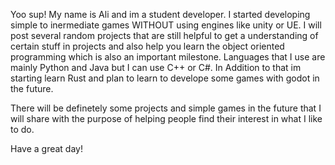 Yoo sup!
My name is Ali and im a student developer.
I started developing simple to inermediate games WITHOUT using engines like unity or UE.
I will post several random projects that are still helpful to get a understanding of certain stuff in projects and also 
help you learn the object oriented programming which is also an important milestone.
Languages that I use are mainly Python and Java but I can use C++ or C#. In Addition to that im starting learn Rust
and plan to learn to develope some games with godot in the future.

There will be definetely some projects and simple games in the future that I will share with the purpose of helping 
people find their interest in what I like to do.

Have a great day!

